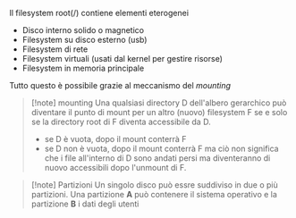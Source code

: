 Il filesystem root(/) contiene elementi eterogenei
- Disco interno solido o magnetico
- Filesystem su disco esterno (usb)
- Filesystem di rete
- Filesystem virtuali (usati dal kernel per gestire risorse)
- Filesystem in memoria principale

Tutto questo è possibile grazie al meccanismo del *mounting*

>[!note] mounting
>Una qualsiasi directory D dell'albero gerarchico può diventare il punto di mount per un altro (nuovo) filesystem F se e solo se la directory root di F diventa accessibile da D.
>- se D è vuota, dopo il mount conterrà F
>- se D non è vuota, dopo il mount conterrà F ma ciò non significa che i file all'interno di D sono andati persi ma diventeranno di nuovo accessibili dopo l'unmount di F.

>[!note] Partizioni
>Un singolo disco può essre suddiviso in due o più partizioni. Una partizione **A** può contenere il sistema operativo e la partizione **B** i dati degli utenti